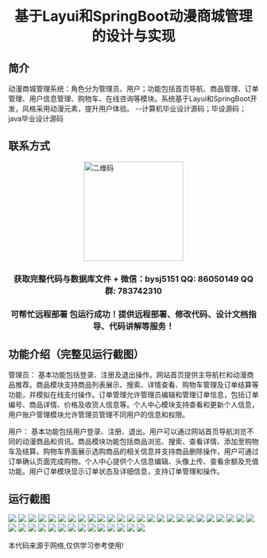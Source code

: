 <p><h1 align="center">基于Layui和SpringBoot动漫商城管理的设计与实现</h1></p>

## 简介
动漫商城管理系统：角色分为管理员、用户；功能包括首页导航、商品管理、订单管理、用户信息管理、购物车、在线咨询等模块。系统基于Layui和SpringBoot开发，风格采用动漫元素，提升用户体验。    --计算机毕业设计源码；毕设源码；java毕业设计源码


## 联系方式
<img src="https://bs-1329754181.cos.ap-shanghai.myqcloud.com/wx.jpg" alt="二维码" style="display: block; margin: 0 auto;" width="200px">
<p><h3 align="center">获取完整代码与数据库文件 + 微信：bysj5151 QQ: 86050149 QQ群: 783742310</h3></p>
<p><h3 align="center">可帮忙远程部署 包运行成功！提供远程部署、修改代码、设计文档指导、代码讲解等服务！</h3></p>

## 功能介绍（完整见运行截图）
管理员： 基本功能包括登录、注册及退出操作。网站首页提供主导航栏和动漫商品推荐。商品模块支持商品列表展示、搜索、详情查看、购物车管理及订单结算等功能，并模拟在线支付操作。订单管理允许管理员编辑和管理订单信息，包括订单编号、商品详情、价格及收货人信息等。个人中心模块支持查看和更新个人信息，用户账户管理模块允许管理员管理不同用户的信息和权限。

用户： 基本功能包括用户登录、注册、退出。用户可以通过网站首页导航浏览不同的动漫商品和资讯。商品模块功能包括商品浏览、搜索、查看详情、添加至购物车及结算。购物车界面展示选购商品的相关信息并支持商品删除操作，用户可通过订单确认页面完成购物。个人中心提供个人信息编辑、头像上传、查看余额及充值功能。用户订单模块显示订单状态及详细信息，支持订单管理和操作。


## 运行截图
![](https://bs-1329754181.cos.ap-shanghai.myqcloud.com/spring/LayuiAndSpringBootAnimeMallManagementDesignAndImplementation/img/001.jpg)
![](https://bs-1329754181.cos.ap-shanghai.myqcloud.com/spring/LayuiAndSpringBootAnimeMallManagementDesignAndImplementation/img/002.jpg)
![](https://bs-1329754181.cos.ap-shanghai.myqcloud.com/spring/LayuiAndSpringBootAnimeMallManagementDesignAndImplementation/img/003.jpg)
![](https://bs-1329754181.cos.ap-shanghai.myqcloud.com/spring/LayuiAndSpringBootAnimeMallManagementDesignAndImplementation/img/004.jpg)
![](https://bs-1329754181.cos.ap-shanghai.myqcloud.com/spring/LayuiAndSpringBootAnimeMallManagementDesignAndImplementation/img/005.jpg)
![](https://bs-1329754181.cos.ap-shanghai.myqcloud.com/spring/LayuiAndSpringBootAnimeMallManagementDesignAndImplementation/img/006.jpg)
![](https://bs-1329754181.cos.ap-shanghai.myqcloud.com/spring/LayuiAndSpringBootAnimeMallManagementDesignAndImplementation/img/007.jpg)
![](https://bs-1329754181.cos.ap-shanghai.myqcloud.com/spring/LayuiAndSpringBootAnimeMallManagementDesignAndImplementation/img/008.jpg)
![](https://bs-1329754181.cos.ap-shanghai.myqcloud.com/spring/LayuiAndSpringBootAnimeMallManagementDesignAndImplementation/img/009.jpg)
![](https://bs-1329754181.cos.ap-shanghai.myqcloud.com/spring/LayuiAndSpringBootAnimeMallManagementDesignAndImplementation/img/010.jpg)
![](https://bs-1329754181.cos.ap-shanghai.myqcloud.com/spring/LayuiAndSpringBootAnimeMallManagementDesignAndImplementation/img/011.jpg)
![](https://bs-1329754181.cos.ap-shanghai.myqcloud.com/spring/LayuiAndSpringBootAnimeMallManagementDesignAndImplementation/img/012.jpg)
![](https://bs-1329754181.cos.ap-shanghai.myqcloud.com/spring/LayuiAndSpringBootAnimeMallManagementDesignAndImplementation/img/013.jpg)
![](https://bs-1329754181.cos.ap-shanghai.myqcloud.com/spring/LayuiAndSpringBootAnimeMallManagementDesignAndImplementation/img/014.jpg)
![](https://bs-1329754181.cos.ap-shanghai.myqcloud.com/spring/LayuiAndSpringBootAnimeMallManagementDesignAndImplementation/img/015.jpg)
![](https://bs-1329754181.cos.ap-shanghai.myqcloud.com/spring/LayuiAndSpringBootAnimeMallManagementDesignAndImplementation/img/016.jpg)
![](https://bs-1329754181.cos.ap-shanghai.myqcloud.com/spring/LayuiAndSpringBootAnimeMallManagementDesignAndImplementation/img/017.jpg)
![](https://bs-1329754181.cos.ap-shanghai.myqcloud.com/spring/LayuiAndSpringBootAnimeMallManagementDesignAndImplementation/img/018.jpg)
![](https://bs-1329754181.cos.ap-shanghai.myqcloud.com/spring/LayuiAndSpringBootAnimeMallManagementDesignAndImplementation/img/019.jpg)
![](https://bs-1329754181.cos.ap-shanghai.myqcloud.com/spring/LayuiAndSpringBootAnimeMallManagementDesignAndImplementation/img/020.jpg)
![](https://bs-1329754181.cos.ap-shanghai.myqcloud.com/spring/LayuiAndSpringBootAnimeMallManagementDesignAndImplementation/img/021.jpg)
![](https://bs-1329754181.cos.ap-shanghai.myqcloud.com/spring/LayuiAndSpringBootAnimeMallManagementDesignAndImplementation/img/022.jpg)
![](https://bs-1329754181.cos.ap-shanghai.myqcloud.com/spring/LayuiAndSpringBootAnimeMallManagementDesignAndImplementation/img/023.jpg)
![](https://bs-1329754181.cos.ap-shanghai.myqcloud.com/spring/LayuiAndSpringBootAnimeMallManagementDesignAndImplementation/img/024.jpg)
![](https://bs-1329754181.cos.ap-shanghai.myqcloud.com/spring/LayuiAndSpringBootAnimeMallManagementDesignAndImplementation/img/025.jpg)
![](https://bs-1329754181.cos.ap-shanghai.myqcloud.com/spring/LayuiAndSpringBootAnimeMallManagementDesignAndImplementation/img/026.jpg)
![](https://bs-1329754181.cos.ap-shanghai.myqcloud.com/spring/LayuiAndSpringBootAnimeMallManagementDesignAndImplementation/img/027.jpg)
![](https://bs-1329754181.cos.ap-shanghai.myqcloud.com/spring/LayuiAndSpringBootAnimeMallManagementDesignAndImplementation/img/028.jpg)
![](https://bs-1329754181.cos.ap-shanghai.myqcloud.com/spring/LayuiAndSpringBootAnimeMallManagementDesignAndImplementation/img/029.jpg)
![](https://bs-1329754181.cos.ap-shanghai.myqcloud.com/spring/LayuiAndSpringBootAnimeMallManagementDesignAndImplementation/img/030.jpg)
![](https://bs-1329754181.cos.ap-shanghai.myqcloud.com/spring/LayuiAndSpringBootAnimeMallManagementDesignAndImplementation/img/031.jpg)
![](https://bs-1329754181.cos.ap-shanghai.myqcloud.com/spring/LayuiAndSpringBootAnimeMallManagementDesignAndImplementation/img/032.jpg)
![](https://bs-1329754181.cos.ap-shanghai.myqcloud.com/spring/LayuiAndSpringBootAnimeMallManagementDesignAndImplementation/img/033.jpg)
![](https://bs-1329754181.cos.ap-shanghai.myqcloud.com/spring/LayuiAndSpringBootAnimeMallManagementDesignAndImplementation/img/034.jpg)
![](https://bs-1329754181.cos.ap-shanghai.myqcloud.com/spring/LayuiAndSpringBootAnimeMallManagementDesignAndImplementation/img/035.jpg)
![](https://bs-1329754181.cos.ap-shanghai.myqcloud.com/spring/LayuiAndSpringBootAnimeMallManagementDesignAndImplementation/img/036.jpg)
![](https://bs-1329754181.cos.ap-shanghai.myqcloud.com/spring/LayuiAndSpringBootAnimeMallManagementDesignAndImplementation/img/037.jpg)
![](https://bs-1329754181.cos.ap-shanghai.myqcloud.com/spring/LayuiAndSpringBootAnimeMallManagementDesignAndImplementation/img/038.jpg)
![](https://bs-1329754181.cos.ap-shanghai.myqcloud.com/spring/LayuiAndSpringBootAnimeMallManagementDesignAndImplementation/img/039.jpg)

<p>本代码来源于网络,仅供学习参考使用!</p>
